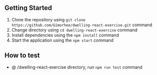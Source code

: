 ## Getting Started

1. Clone the repository using `git clone https://github.com/Gimorhee/dwelling-react-exercise.git` command
2. Change directory using `cd dwelling-react-exercise` command
3. Install dependencies using the `npm install` command
4. Start the application using the `npm start` command

## How to test

- @ /dwelling-react-exercise directory, run `npm run test` command
